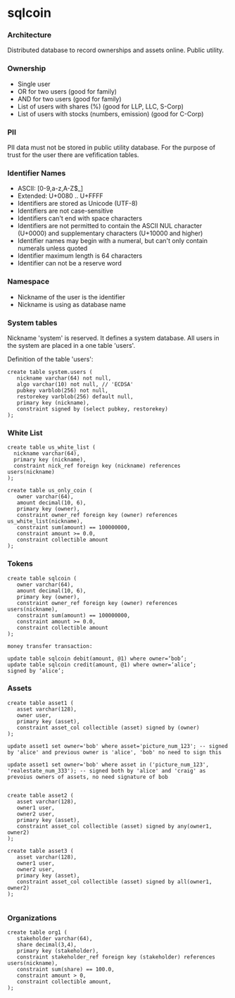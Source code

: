 # sqlcoin

### Architecture

Distributed database to record ownerships and assets online. Public utility.

### Ownership

* Single user
* OR for two users (good for family)
* AND for two users (good for family)
* List of users with shares (%) (good for LLP, LLC, S-Corp)
* List of users with stocks (numbers, emission) (good for C-Corp)

### PII

PII data must not be stored in public utility database.
For the purpose of trust for the user there are vefification tables.

### Identifier Names

* ASCII: [0-9,a-z,A-Z$_]
* Extended: U+0080 .. U+FFFF
* Identifiers are stored as Unicode (UTF-8)
* Identifiers are not case-sensitive
* Identifiers can't end with space characters
* Identifiers are not permitted to contain the ASCII NUL character (U+0000) and supplementary characters (U+10000 and higher)
* Identifier names may begin with a numeral, but can't only contain numerals unless quoted
* Identifier maximum length is 64 characters
* Identifier can not be a reserve word

### Namespace

* Nickname of the user is the identifier
* Nickname is using as database name

### System tables

Nickname 'system' is reserved. It defines a system database.
All users in the system are placed in a one table 'users'.

Definition of the table 'users':
```
create table system.users (
   nickname varchar(64) not null,
   algo varchar(10) not null, // 'ECDSA'
   pubkey varblob(256) not null,
   restorekey varblob(256) default null,
   primary key (nickname),
   constraint signed by (select pubkey, restorekey)
);

```

### White List

```
create table us_white_list (
  nickname varchar(64),
  primary key (nickname),
  constraint nick_ref foreign key (nickname) references users(nickname)
);

create table us_only_coin (
   owner varchar(64),
   amount decimal(10, 6),
   primary key (owner),
   constraint owner_ref foreign key (owner) references us_white_list(nickname),
   constraint sum(amount) == 100000000,
   constraint amount >= 0.0,
   constraint collectible amount
);

```

### Tokens

```
create table sqlcoin (
   owner varchar(64),
   amount decimal(10, 6),
   primary key (owner),
   constraint owner_ref foreign key (owner) references users(nickname),
   constraint sum(amount) == 100000000,
   constraint amount >= 0.0,
   constraint collectible amount
);

money transfer transaction:

update table sqlcoin debit(amount, @1) where owner=‘bob’;
update table sqlcoin credit(amount, @1) where owner=‘alice’;
signed by ‘alice’;
```

### Assets

```
create table asset1 (
   asset varchar(128),
   owner user,
   primary key (asset),
   constraint asset_col collectible (asset) signed by (owner)
);

update asset1 set owner='bob' where asset='picture_num_123'; -- signed by 'alice' and previous owner is 'alice', 'bob' no need to sign this

update asset1 set owner='bob' where asset in ('picture_num_123', 'realestate_num_333'); -- signed both by 'alice' and 'craig' as prevoius owners of assets, no need signature of bob


create table asset2 (
   asset varchar(128),
   owner1 user,
   owner2 user,
   primary key (asset),
   constraint asset_col collectible (asset) signed by any(owner1, owner2)
);

create table asset3 (
   asset varchar(128),
   owner1 user,
   owner2 user,
   primary key (asset),
   constraint asset_col collectible (asset) signed by all(owner1, owner2)
);


```

### Organizations

```
create table org1 (
   stakeholder varchar(64),
   share decimal(3,4),
   primary key (stakeholder),
   constraint stakeholder_ref foreign key (stakeholder) references users(nickname),   
   constraint sum(share) == 100.0,
   constraint amount > 0,
   constraint collectible amount,
);
```
